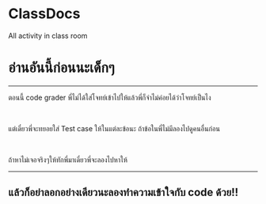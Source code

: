 # ClassDocs
All activity in class room
<h1>อ่านอันนี้ก่อนนะเด็กๆ</h1>
<hr>
<p>ตอนนี้ code grader พี่ไม่ได้ใส่โจทย์เข้าไปให้แล้วพี่ก็จำไม่ค่อยได้ว่าโจทย์เป็นไง</p>
<br>
<p>แต่เดี๋ยวพี่จะทยอยใส่ Test case ให้ในแต่ละข้อนะ ถ้าข้อในพี่ไม่มีลองไปดูคนอื่นก่อน</p>
<br>
<p>ถ้าหาไม่เจอจริงๆให้ทักพี่มาเดี๋ยวพี่จะลองไปหาให้</p>
<hr>
<h2>แล้วก็อย่าลอกอย่างเดียวนะลองทำความเข้าใจกับ code ด้วย!!</h2>
